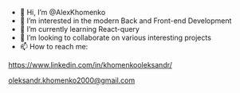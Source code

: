 - 👋 Hi, I’m @AlexKhomenko
- 👀 I’m interested in the modern Back and Front-end Development
- 🌱 I’m currently learning React-query
- 💞️ I’m looking to collaborate on various interesting projects
- 📫 How to reach me:

https://www.linkedin.com/in/khomenkooleksandr/

oleksandr.khomenko2000@gmail.com

<!---
AlexKhomenko00/AlexKhomenko00 is a ✨ special ✨ repository because its `README.md` (this file) appears on your GitHub profile.
You can click the Preview link to take a look at your changes.
--->
